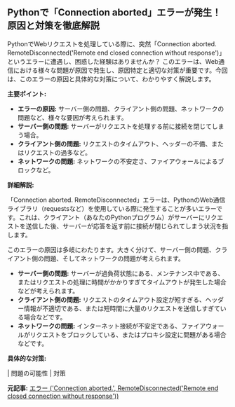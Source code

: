 ## Pythonで「Connection aborted」エラーが発生！原因と対策を徹底解説

PythonでWebリクエストを処理している際に、突然「Connection aborted. RemoteDisconnected('Remote end closed connection without response')」というエラーに遭遇し、困惑した経験はありませんか？ このエラーは、Web通信における様々な問題が原因で発生し、原因特定と適切な対策が重要です。今回は、このエラーの原因と具体的な対策について、わかりやすく解説します。

**主要ポイント:**

* **エラーの原因:** サーバー側の問題、クライアント側の問題、ネットワークの問題など、様々な要因が考えられます。
* **サーバー側の問題:** サーバーがリクエストを処理する前に接続を閉じてしまう場合。
* **クライアント側の問題:** リクエストのタイムアウト、ヘッダーの不備、またはリクエストの過多など。
* **ネットワークの問題:** ネットワークの不安定さ、ファイアウォールによるブロックなど。

**詳細解説:**

「Connection aborted. RemoteDisconnected」エラーは、PythonのWeb通信ライブラリ（requestsなど）を使用している際に発生することが多いエラーです。これは、クライアント（あなたのPythonプログラム）がサーバーにリクエストを送信した後、サーバーが応答を返す前に接続が閉じられてしまう状況を指します。

このエラーの原因は多岐にわたります。大きく分けて、サーバー側の問題、クライアント側の問題、そしてネットワークの問題が考えられます。

* **サーバー側の問題:** サーバーが過負荷状態にある、メンテナンス中である、またはリクエストの処理に時間がかかりすぎてタイムアウトが発生した場合などが考えられます。
* **クライアント側の問題:** リクエストのタイムアウト設定が短すぎる、ヘッダー情報が不適切である、または短時間に大量のリクエストを送信しすぎている場合などです。
* **ネットワークの問題:** インターネット接続が不安定である、ファイアウォールがリクエストをブロックしている、またはプロキシ設定に問題がある場合などです。

**具体的な対策:**

| 問題の可能性 | 対策 

**元記事:** [エラー ('Connection aborted.', RemoteDisconnected('Remote end closed connection without response'))](https://slator.com/how-well-can-openai-o3-mini-deepseek-r1-evaluate-ai-translation/)
